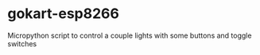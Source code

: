 # gokart-esp8266
Micropython script to control a couple lights with some buttons and toggle switches
